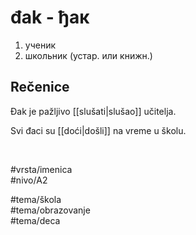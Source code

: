 # đak - ђак

1. ученик  
2. школьник (устар. или книжн.)

## Rečenice

Đak je pažljivo [[slušati|slušao]] učitelja.

Svi đaci su [[doći|došli]] na vreme u školu.

<br>

#vrsta/imenica  
#nivo/A2  

#tema/škola  
#tema/obrazovanje  
#tema/deca  
